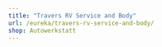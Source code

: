 ```yaml
---
title: "Travers RV Service and Body"
url: /eureka/travers-rv-service-and-body/
shop: Autowerkstatt
---
```

